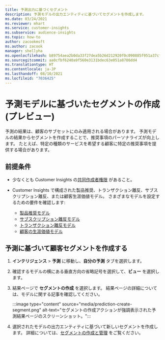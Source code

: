 ```yaml
---
title: 予測出力に基づくセグメント
description: 予測モデルの出力エンティティに基づいてセグメントを作成します。
ms.date: 03/24/2021
ms.reviewer: mhart
ms.service: customer-insights
ms.subservice: audience-insights
ms.topic: how-to
author: zacookmsft
ms.author: zacook
manager: shellyha
ms.openlocfilehash: b89754aea2b0da33f27dea5b26d212920f0c090885f951a37cf42ff11c7b6e93
ms.sourcegitcommit: aa0cfbf6240a9f560e3131bdec63e051a8786dd4
ms.translationtype: HT
ms.contentlocale: ja-JP
ms.lasthandoff: 08/10/2021
ms.locfileid: "7036425"
---
```

# <a name="create-a-segment-based-on-a-prediction-model-preview"></a>予測モデルに基づいたセグメントの作成 (プレビュー)

予測の結果は、顧客のサブセットにのみ適用される場合があります。 予測モデルの結果からセグメントを作成することで、推奨事項のパーソナライズが向上します。 たとえば、特定の種類のサービスを希望する顧客に特定の推奨事項を提供する場合があります。 

## <a name="prerequisites"></a>前提条件

- 少なくとも Customer Insights の[共同作成者権限](permissions.md) があること。

- Customer Insights で構成された製品推奨、トランザクション離反、サブスクリプション離反、または顧客生涯価値モデル。 さまざまなモデルを設定するための要件を確認します:

  - [製品推奨モデル](predict-product-recommendation.md)
  - [サブスクリプション離反モデル](predict-subscription-churn.md)
  - [トランザクション離反モデル](predict-transactional-churn.md)
  - [顧客の生涯価値モデル](predict-customer-lifetime-value.md)

## <a name="create-a-customer-segment-based-on-predictions"></a>予測に基づいて顧客セグメントを作成する

1. **インテリジェンス** > **予測** に移動し、**自分の予測** タブを選択します。

1. 確認するモデルの横にある垂直方向の省略記号を選択して、**ビュー** を選択します。

1. 結果ページで **セグメントの作成** を選択します。 結果ページの詳細については、モデルに関する記事を確認してください。

   :::image type="content" source="media/prediction-create-segment.png" alt-text="セグメントの作成アクションが強調表示された予測結果ページのスクリーンショット。":::

1. 選択されたモデルの出力エンティティに基づいて新しいセグメントを作成します。 詳細については、[セグメントの作成と管理](segments.md) をご覧ください。